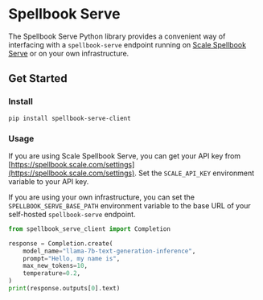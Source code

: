 # Spellbook Serve

The Spellbook Serve Python library provides a convenient way of interfacing with a
`spellbook-serve` endpoint running on
[Scale Spellbook Serve](https://spellbook.readme.io/docs/) or on your own infrastructure.

## Get Started

### Install

```shell
pip install spellbook-serve-client
```

### Usage

If you are using Scale Spellbook Serve, you can get your API key from
[https://spellbook.scale.com/settings](https://spellbook.scale.com/settings). 
Set the `SCALE_API_KEY` environment variable to your API key.

If you are using your own infrastructure, you can set the
`SPELLBOOK_SERVE_BASE_PATH` environment variable to the base URL of your
self-hosted `spellbook-serve` endpoint.

```python
from spellbook_serve_client import Completion

response = Completion.create(
    model_name="llama-7b-text-generation-inference",
    prompt="Hello, my name is",
    max_new_tokens=10,
    temperature=0.2,
)
print(response.outputs[0].text)
```

